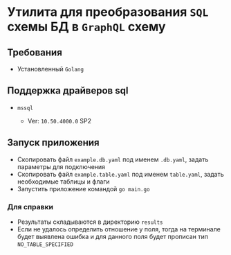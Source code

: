 
# Утилита для преобразования `SQL` схемы БД в `GraphQL` схему

## Требования

  * Установленный `Golang`
    

## Поддержка драйверов sql
  
   * `mssql`
        
     * Ver: `10.50.4000.0` SP2
     

## Запуск приложения
    
  * Скопировать файл `example.db.yaml` под именем `.db.yaml`, задать параметры для подключения
  * Скопировать файл `example.table.yaml` под именем `table.yaml`, задать необходимые таблицы и флаги
  * Запустить приложение командой `go main.go`
  
### Для справки
 
  * Результаты складываются в директорию `results`
  * Если не удалось определить отношение у поля, тогда на терминале будет выявлена ошибка и для данного поля будет прописан тип `NO_TABLE_SPECIFIED`
 
        